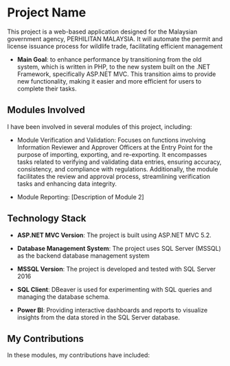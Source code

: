 # Project Name

This project is a web-based application designed for the Malaysian government agency, PERHILITAN MALAYSIA. 
It will automate the permit and license issuance process for wildlife trade, facilitating efficient management

- **Main Goal**: to enhance performance by transitioning from the old system, which is written in PHP, to the new system built on the .NET Framework,
  specifically ASP.NET MVC. This transition aims to provide new functionality, making it easier and more efficient for users to complete their tasks.
  
## Modules Involved

I have been involved in several modules of this project, including:

- Module Verification and Validation: Focuses on functions involving Information Reviewer and Approver Officers at the Entry Point for the purpose of importing, exporting, and re-exporting. It encompasses tasks related to verifying and validating data entries, ensuring accuracy, consistency, and compliance with regulations. Additionally, the module facilitates the review and approval process, streamlining verification tasks and enhancing data integrity.

- Module Reporting: [Description of Module 2]

## Technology Stack

- **ASP.NET MVC Version**: The project is built using ASP.NET MVC 5.2.

- **Database Management System**: The project uses SQL Server (MSSQL) as the backend database management system

- **MSSQL Version**: The project is developed and tested with SQL Server 2016

- **SQL Client**: DBeaver is used for experimenting with SQL queries and managing the database schema.

- **Power BI**: Providing interactive dashboards and reports to visualize insights from the data stored in the SQL Server database.

## My Contributions

In these modules, my contributions have included:

